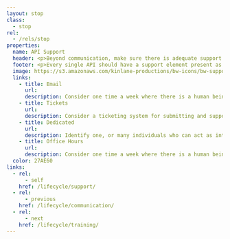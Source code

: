 ```yaml
---
layout: stop
class:
  - stop
rel:
  - /rels/stop  
properties:
  name: API Support
  header: <p>Beyond communication, make sure there is adequate support across API teams, and the services, tooling, and processes involved with operations. If an API goes unsupported, it might as well not exist at all, making standardized, comprehensive support practices essential. Every API should have an owner, with a contact information published as part of all API definitions. Ideally, every API owner has a backup point of contact to go to if someone should leave a company, or is out sick.</p><p>Similar to the communications stop along this journey, there a handful of common support building blocks you see present within the leading API pioneers portals. These are the four I recommend baking in by default to all of your API portals, and anywhere API discovery and documentation exists.</p>  
  footer: <p>Every single API should have a support element present as part of its operations. Each API definition allows for the inclusion of responsible point of contact via email, and other channels--make use of it. Support should be baked into each API's definition, making it accessible across the API transit cycle, in a machine readable way. Ideally, every API developer provides support for their own work, bringing them closer to how their solutions are working, or not working for consumers.</p><p>API support isn't rocket surgery, but will make or break your API operations if not done well. The APIs that perform the best, will have strong support behind them. The APIs that go dormant, or aren't reliable will not have proper support. Developers do not think about support by default, which means it will often go overlooked unless a more senior developer, business user, or manager steps up. This is why API operations is a team sport, because there are different skill levels, and personalities at play, and while proper support won't be everyone's strength, it is something everyone should be responsible for.</p>  
  image: https://s3.amazonaws.com/kinlane-productions/bw-icons/bw-support.png
  links:
    - title: Email
      url:
      description: Consider one time a week where there is a human being available in person, or online to answer direct question.  
    - title: Tickets
      url:
      description: Consider a ticketing system for submitting and supporting requests around API operations.    
    - title: Dedicated
      url:
      description: Identify one, or many individuals who can act as internal, partner, and public support when it makes sense.   
    - title: Office Hours
      url:
      description: Consider one time a week where there is a human being available in person, or online to answer direct question.     
  color: 27AE60    
links:
  - rel:
      - self
    href: /lifecycle/support/
  - rel:
      - previous
    href: /lifecycle/communication/   
  - rel:
      - next
    href: /lifecycle/training/            
---
```

